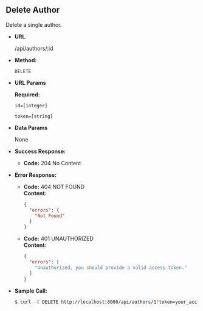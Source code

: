 **Delete Author**
----
Delete a single author.

* **URL**

  /api/authors/:id

* **Method:**
    
  `DELETE`
  
*  **URL Params**

   **Required:**

   `id=[integer]`

   `token=[string]`

* **Data Params**

  None

* **Success Response:**
  
  * **Code:** 204 No Content <br />
 
* **Error Response:**

  * **Code:** 404 NOT FOUND <br />
    **Content:** <br />

    ``` json
    {
      "errors": {
        "Not Found"
      }
    }
    ```
  
  * **Code:** 401 UNAUTHORIZED <br />
    **Content:** <br />

    ``` json
    {
      "errors": [
        "Unauthorized, you should provide a valid access token."
      ]
    }
    ```

* **Sample Call:**

  ``` bash
  $ curl -X DELETE http://localhost:8000/api/authors/1?token=your_access_token
  ```
